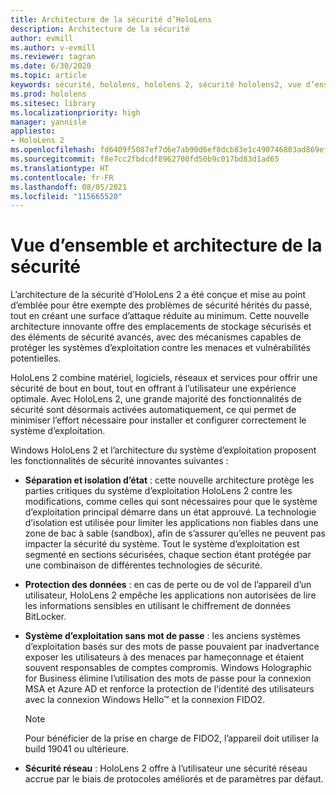 ```yaml
---
title: Architecture de la sécurité d’HoloLens
description: Architecture de la sécurité
author: evmill
ms.author: v-evmill
ms.reviewer: tagran
ms.date: 6/30/2020
ms.topic: article
keywords: sécurité, hololens, hololens 2, sécurité hololens2, vue d’ensemble de la sécurité, architecture de sécurité, architecture, architecture hololens 2
ms.prod: hololens
ms.sitesec: library
ms.localizationpriority: high
manager: yannisle
appliesto:
- HoloLens 2
ms.openlocfilehash: fd6409f5087ef7d6e7ab90d6ef8dcb83e1c490746803ad869ef075dace24bae7
ms.sourcegitcommit: f8e7cc2fbdcdf8962700fd50b9c017bd83d1ad65
ms.translationtype: HT
ms.contentlocale: fr-FR
ms.lasthandoff: 08/05/2021
ms.locfileid: "115665520"
---
```

# <a name="security-overview-and-architecture"></a>Vue d’ensemble et architecture de la sécurité

L’architecture de la sécurité d’HoloLens 2 a été conçue et mise au point d’emblée pour être exempte des problèmes de sécurité hérités du passé, tout en créant une surface d’attaque réduite au minimum. Cette nouvelle architecture innovante offre des emplacements de stockage sécurisés et des éléments de sécurité avancés, avec des mécanismes capables de protéger les systèmes d’exploitation contre les menaces et vulnérabilités potentielles.

HoloLens 2 combine matériel, logiciels, réseaux et services pour offrir une sécurité de bout en bout, tout en offrant à l’utilisateur une expérience optimale. Avec HoloLens 2, une grande majorité des fonctionnalités de sécurité sont désormais activées automatiquement, ce qui permet de minimiser l’effort nécessaire pour installer et configurer correctement le système d’exploitation.

Windows HoloLens 2 et l’architecture du système d’exploitation proposent les fonctionnalités de sécurité innovantes suivantes :

  * **Séparation et isolation d’état** : cette nouvelle architecture protège les parties critiques du système d’exploitation HoloLens 2 contre les modifications, comme celles qui sont nécessaires pour que le système d’exploitation principal démarre dans un état approuvé. La technologie d’isolation est utilisée pour limiter les applications non fiables dans une zone de bac à sable (sandbox), afin de s’assurer qu’elles ne peuvent pas impacter la sécurité du système. Tout le système d’exploitation est segmenté en sections sécurisées, chaque section étant protégée par une combinaison de différentes technologies de sécurité.
  
  * **Protection des données** : en cas de perte ou de vol de l’appareil d’un utilisateur, HoloLens 2 empêche les applications non autorisées de lire les informations sensibles en utilisant le chiffrement de données BitLocker. 
  
  * **Système d’exploitation sans mot de passe** : les anciens systèmes d’exploitation basés sur des mots de passe pouvaient par inadvertance exposer les utilisateurs à des menaces par hameçonnage et étaient souvent responsables de comptes compromis. Windows Holographic for Business élimine l’utilisation des mots de passe pour la connexion MSA et Azure AD et renforce la protection de l’identité des utilisateurs avec la connexion Windows Hello™ et la connexion FIDO2. 
  
    > [!NOTE]
    > Pour bénéficier de la prise en charge de FIDO2, l’appareil doit utiliser la build 19041 ou ultérieure. 

  * **Sécurité réseau** : HoloLens 2 offre à l’utilisateur une sécurité réseau accrue par le biais de protocoles améliorés et de paramètres par défaut.
